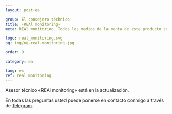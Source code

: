 ```yaml
---
layout: post-ea

group: El consejero téchnico
title: «REAl monitoring»
meta: REAl monitoring. Todos los medios de la venta de este producto se utilizarán para el desarrollo de proyectos y beneficencia.

logo: real_monitoring.svg
og: img/og-real-monitoring.jpg

order: 9

category: ea

lang: es
ref: real_monitoring
---
```


Asesor técnico «REAl monitoring» está en la actualización.

En todas las preguntas usted puede ponerse en contacto conmigo a través de <a href="https://t.me/chutkoy" target="_blank">Telegram</a>.
